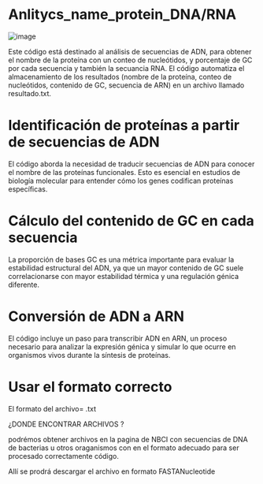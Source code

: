 # Anlitycs_name_protein_DNA/RNA #

![image](https://github.com/user-attachments/assets/c36b0265-164e-4b29-aa56-c88489b9ca20)

Este código está destinado al análisis de secuencias de ADN, para obtener el nombre de la proteína con un conteo de nucleótidos, y porcentaje de GC  por cada secuencia y  también la secuancia RNA. El código automatiza el almacenamiento de los resultados (nombre de la proteína, conteo de nucleótidos, contenido de GC, secuencia de ARN) en un archivo llamado resultado.txt. 

# Identificación de proteínas a partir de secuencias de ADN

El código aborda la necesidad de traducir secuencias de ADN para conocer el nombre de las proteínas funcionales. Esto es esencial en estudios de biología molecular para entender cómo los genes codifican proteínas específicas.

# Cálculo del contenido de GC en cada secuencia

La proporción de bases GC es una métrica importante para evaluar la estabilidad estructural del ADN, ya que un mayor contenido de GC suele correlacionarse con mayor estabilidad térmica y una regulación génica diferente.

# Conversión de ADN a ARN

El código incluye un paso para transcribir ADN en ARN, un proceso necesario para analizar la expresión génica y simular lo que ocurre en organismos vivos durante la síntesis de proteínas.



# Usar el formato correcto 

El formato del archivo= .txt

¿DONDE ENCONTRAR ARCHIVOS ?

podrémos obtener archivos en la pagina de NBCI con secuencias de DNA de bacterias u otros oraganismos con en el formato adecuado  para ser procesado correctamente código.

Allí se prodrá descargar el archivo en formato  FASTANucleotide

